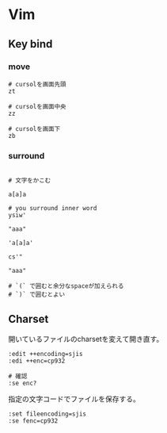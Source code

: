 # Vim

## Key bind 

### move
```
# cursolを画面先頭
zt

# cursolを画面中央
zz

# cursolを画面下
zb
```

### surround

```

# 文字をかこむ

a[a]a

# you surround inner word
ysiw'

"aaa"

'a[a]a'

cs'"

"aaa"

# `(` で囲むと余分なspaceが加えられる
# `)` で囲むとよい

```


## Charset

開いているファイルのcharsetを変えて開き直す。
```
:edit ++encoding=sjis
:edi ++enc=cp932

# 確認
:se enc?
```

指定の文字コードでファイルを保存する。

```
:set fileencoding=sjis
:se fenc=cp932
```

